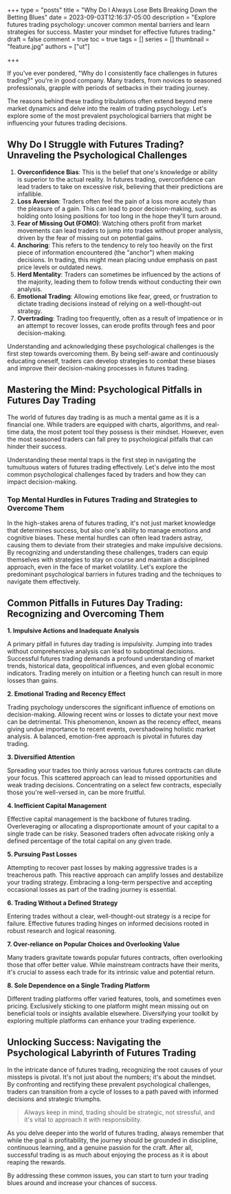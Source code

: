 +++
type = "posts"
title = "Why Do I Always Lose Bets Breaking Down the Betting Blues"
date =  2023-09-03T12:16:37-05:00
description = "Explore futures trading psychology: uncover common mental barriers and learn strategies for success. Master your mindset for effective futures trading."
draft = false
comment = true
toc = true
tags = []
series = []
thumbnail = "feature.jpg"
authors = ["ut"]

+++

If you've ever pondered, "Why do I consistently face challenges in futures trading?" you're in good company. Many traders, from novices to seasoned professionals, grapple with periods of setbacks in their trading journey.

The reasons behind these trading tribulations often extend beyond mere market dynamics and delve into the realm of trading psychology. Let's explore some of the most prevalent psychological barriers that might be influencing your futures trading decisions.


## Why Do I Struggle with Futures Trading? Unraveling the Psychological Challenges

1. **Overconfidence Bias**: This is the belief that one's knowledge or ability is superior to the actual reality. In futures trading, overconfidence can lead traders to take on excessive risk, believing that their predictions are infallible.
2. **Loss Aversion**: Traders often feel the pain of a loss more acutely than the pleasure of a gain. This can lead to poor decision-making, such as holding onto losing positions for too long in the hope they'll turn around.
3. **Fear of Missing Out (FOMO)**: Watching others profit from market movements can lead traders to jump into trades without proper analysis, driven by the fear of missing out on potential gains.
4. **Anchoring**: This refers to the tendency to rely too heavily on the first piece of information encountered (the "anchor") when making decisions. In trading, this might mean placing undue emphasis on past price levels or outdated news.
5. **Herd Mentality**: Traders can sometimes be influenced by the actions of the majority, leading them to follow trends without conducting their own analysis.
6. **Emotional Trading**: Allowing emotions like fear, greed, or frustration to dictate trading decisions instead of relying on a well-thought-out strategy.
7. **Overtrading**: Trading too frequently, often as a result of impatience or in an attempt to recover losses, can erode profits through fees and poor decision-making.

Understanding and acknowledging these psychological challenges is the first step towards overcoming them. By being self-aware and continuously educating oneself, traders can develop strategies to combat these biases and improve their decision-making processes in futures trading.


## Mastering the Mind: Psychological Pitfalls in Futures Day Trading

The world of futures day trading is as much a mental game as it is a financial one. While traders are equipped with charts, algorithms, and real-time data, the most potent tool they possess is their mindset. However, even the most seasoned traders can fall prey to psychological pitfalls that can hinder their success.

Understanding these mental traps is the first step in navigating the tumultuous waters of futures trading effectively. Let's delve into the most common psychological challenges faced by traders and how they can impact decision-making.

### Top Mental Hurdles in Futures Trading and Strategies to Overcome Them

In the high-stakes arena of futures trading, it's not just market knowledge that determines success, but also one's ability to manage emotions and cognitive biases. These mental hurdles can often lead traders astray, causing them to deviate from their strategies and make impulsive decisions. By recognizing and understanding these challenges, traders can equip themselves with strategies to stay on course and maintain a disciplined approach, even in the face of market volatility. Let's explore the predominant psychological barriers in futures trading and the techniques to navigate them effectively.


## Common Pitfalls in Futures Day Trading: Recognizing and Overcoming Them

**1. Impulsive Actions and Inadequate Analysis**

A primary pitfall in futures day trading is impulsivity. Jumping into trades without comprehensive analysis can lead to suboptimal decisions. Successful futures trading demands a profound understanding of market trends, historical data, geopolitical influences, and even global economic indicators. Trading merely on intuition or a fleeting hunch can result in more losses than gains.

**2. Emotional Trading and Recency Effect**

Trading psychology underscores the significant influence of emotions on decision-making. Allowing recent wins or losses to dictate your next move can be detrimental. This phenomenon, known as the recency effect, means giving undue importance to recent events, overshadowing holistic market analysis. A balanced, emotion-free approach is pivotal in futures day trading.

**3. Diversified Attention**

Spreading your trades too thinly across various futures contracts can dilute your focus. This scattered approach can lead to missed opportunities and weak trading decisions. Concentrating on a select few contracts, especially those you're well-versed in, can be more fruitful.

**4. Inefficient Capital Management**

Effective capital management is the backbone of futures trading. Overleveraging or allocating a disproportionate amount of your capital to a single trade can be risky. Seasoned traders often advocate risking only a defined percentage of the total capital on any given trade.

**5. Pursuing Past Losses**

Attempting to recover past losses by making aggressive trades is a treacherous path. This reactive approach can amplify losses and destabilize your trading strategy. Embracing a long-term perspective and accepting occasional losses as part of the trading journey is essential.

**6. Trading Without a Defined Strategy**

Entering trades without a clear, well-thought-out strategy is a recipe for failure. Effective futures trading hinges on informed decisions rooted in robust research and logical reasoning.

**7. Over-reliance on Popular Choices and Overlooking Value**

Many traders gravitate towards popular futures contracts, often overlooking those that offer better value. While mainstream contracts have their merits, it's crucial to assess each trade for its intrinsic value and potential return.

**8. Sole Dependence on a Single Trading Platform**

Different trading platforms offer varied features, tools, and sometimes even pricing. Exclusively sticking to one platform might mean missing out on beneficial tools or insights available elsewhere. Diversifying your toolkit by exploring multiple platforms can enhance your trading experience.

## Unlocking Success: Navigating the Psychological Labyrinth of Futures Trading

In the intricate dance of futures trading, recognizing the root causes of your missteps is pivotal. It's not just about the numbers; it's about the mindset. By confronting and rectifying these prevalent psychological challenges, traders can transition from a cycle of losses to a path paved with informed decisions and strategic triumphs.

> Always keep in mind, trading should be strategic, not stressful, and it's vital to approach it with responsibility.

As you delve deeper into the world of futures trading, always remember that while the goal is profitability, the journey should be grounded in discipline, continuous learning, and a genuine passion for the craft. After all, successful trading is as much about enjoying the process as it is about reaping the rewards.

By addressing these common issues, you can start to turn your trading blues around and increase your chances of success.
